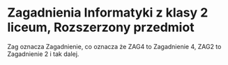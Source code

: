 # Zagadnienia Informatyki z klasy 2 liceum, Rozszerzony przedmiot

Zag oznacza Zagadnienie, co oznacza że ZAG4 to Zagadnienie 4, ZAG2 to Zagadnienie 2 i tak dalej.
